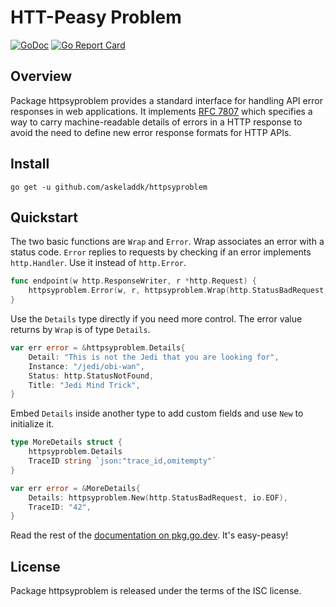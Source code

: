 # HTT-Peasy Problem

[![GoDoc](https://godoc.org/github.com/askeladdk/httpsyproblem?status.png)](https://godoc.org/github.com/askeladdk/httpsyproblem)
[![Go Report Card](https://goreportcard.com/badge/github.com/askeladdk/httpsyproblem)](https://goreportcard.com/report/github.com/askeladdk/httpsyproblem)

## Overview

Package httpsyproblem provides a standard interface for handling API error responses in web applications. It implements [RFC 7807](https://datatracker.ietf.org/doc/html/rfc7807) which specifies a way to carry machine-readable details of errors in a HTTP response to avoid the need to define new error response formats for HTTP APIs.

## Install

```
go get -u github.com/askeladdk/httpsyproblem
```

## Quickstart

The two basic functions are `Wrap` and `Error`. Wrap associates an error with a status code. `Error` replies to requests by checking if an error implements `http.Handler`. Use it instead of `http.Error`.

```go
func endpoint(w http.ResponseWriter, r *http.Request) {
    httpsyproblem.Error(w, r, httpsyproblem.Wrap(http.StatusBadRequest, io.EOF))
}
```

Use the `Details` type directly if you need more control. The error value returns by `Wrap` is of type `Details`.

```go
var err error = &httpsyproblem.Details{
    Detail: "This is not the Jedi that you are looking for",
    Instance: "/jedi/obi-wan",
    Status: http.StatusNotFound,
    Title: "Jedi Mind Trick",
}
```

Embed `Details` inside another type to add custom fields and use `New` to initialize it.

```go
type MoreDetails struct {
    httpsyproblem.Details
    TraceID string `json:"trace_id,omitempty"`
}

var err error = &MoreDetails{
    Details: httpsyproblem.New(http.StatusBadRequest, io.EOF),
    TraceID: "42",
}
```

Read the rest of the [documentation on pkg.go.dev](https://pkg.go.dev/github.com/askeladdk/httpsyproblem). It's easy-peasy!

## License

Package httpsyproblem is released under the terms of the ISC license.
